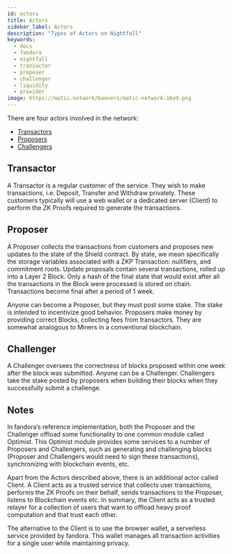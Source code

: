 ```yaml
---
id: actors
title: Actors
sidebar_label: Actors
description: "Types of Actors on Nightfall"
keywords:
  - docs
  - fandora
  - nightfall
  - transactor
  - proposer
  - challenger
  - liquidity
  - provider
image: https://matic.network/banners/matic-network-16x9.png
---
```


There are four actors involved in the network:

- [Transactors](#transactor)
- [Proposers](#proposer)
- [Challengers](#challenger)

## Transactor
A Transactor is a regular customer of the service. They wish to make transactions, i.e. Deposit, Transfer and Withdraw privately.
These customers typically will use a web wallet or a dedicated server (Client) to perform the ZK Proofs required to generate the transactions.  

## Proposer
A Proposer collects the transactions from customers and proposes new updates to the state of
the Shield contract. 
By state, we mean specifically the storage variables associated with a ZKP Transaction:
nullifiers, and commitment roots.
Update proposals contain several transactions, rolled up into a Layer 2 Block. Only a hash
of the final state that would exist after all the transactions in the Block were processed
is stored on chain. Transactions become final after a period of 1 week.

Anyone can become a Proposer, but they must post some stake. The stake is intended to incentivize good behavior.
Proposers make money by providing correct Blocks, collecting fees from transactors. They are somewhat analogous to Miners in a conventional blockchain.

## Challenger
A Challenger oversees the correctness of blocks proposed within one week after the block was submitted. Anyone can be a Challenger.
Challengers take the stake posted by proposers when building their blocks when they successfully submit a challenge.


## Notes
In fandora’s reference implementation, both the Proposer and the Challenger offload some functionality to one common module called Optimist.
This Optimist module provides some services to a number of Proposers and Challengers, such as generating and challenging blocks 
(Proposer and Challengers would need to sign these transactions), synchronizing with blockchain events, etc.

Apart from the Actors described above, there is an additional actor called Client. A Client acts as a trusted service that collects user transactions, performs the ZK Proofs on their behalf, sends transactions to the Proposer, listens to Blockchain events etc. In summary, the Client acts as a trusted relayer for a collection of users that want to offload heavy proof computation and that trust each other.

The alternative to the Client is to use the browser wallet, a serverless service provided by fandora. This wallet manages all transaction activities for a single user while maintaining privacy.

